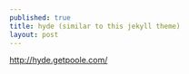 ```yaml
---
published: true
title: hyde (similar to this jekyll theme)
layout: post
---
```

<http://hyde.getpoole.com/>